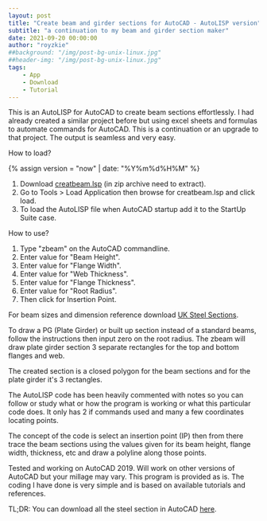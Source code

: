 ```yaml
---
layout: post
title: "Create beam and girder sections for AutoCAD - AutoLISP version"
subtitle: "a continuation to my beam and girder section maker"
date: 2021-09-20 00:00:00
author: "royzkie"
##background: "/img/post-bg-unix-linux.jpg"
##header-img: "/img/post-bg-unix-linux.jpg"
tags:
    - App
    - Download
    - Tutorial
---
```


<p>This is an AutoLISP for AutoCAD to create beam sections effortlessly. I had already created a similar project before but using excel sheets and formulas to automate commands for AutoCAD. This is a continuation or an upgrade to that project. The output is seamless and very easy.</p>
	
<p>How to load?</p>
{% assign version =  "now" | date: "%Y%m%d%H%M"  %}
<ol>
<li>Download <a href="{{'/download/create_beam_v1.0.1.zip?v=0X' | append: version | relative_url }}" target="_blank">creatbeam.lsp</a> (in zip archive need to extract).</li>
<li>Go to Tools > Load Application then browse for creatbeam.lsp and click load.</li>
<li>To load the AutoLISP file when AutoCAD startup add it to the StartUp Suite case.</li>
</ol>

<p>How to use?</p>
	
<ol>
<li>Type "zbeam" on the AutoCAD commandline.</li>
<li>Enter value for "Beam Height".</li>
<li>Enter value for "Flange Width".</li>
<li>Enter value for "Web Thickness".</li>
<li>Enter value for "Flange Thickness".</li>
<li>Enter value for "Root Radius".</li>
<li>Then click for Insertion Point.</li>
</ol>

<p>For beam sizes and dimension reference download <a href="{{'/download/SteelUK001202-.zip?v=0X' | append: version | relative_url }}" target="_blank">UK Steel Sections</a>.</p>
	
<p>To draw a PG (Plate Girder) or built up section instead of a standard beams, follow the instructions then input zero on the root radius. The zbeam will draw plate girder section 3 separate rectangles for the top and bottom flanges and web.</p>
	
<p>The created section is a closed polygon for the beam sections and for the plate girder it's 3 rectangles.</p>
	
<p>The AutoLISP code has been heavily commented with notes so you can follow or study what or how the program is working or what this particular code does. It only has 2 if commands used and many a few coordinates locating points.</p>
	
<p>The concept of the code is select an insertion point (IP) then from there trace the beam sections using the values given for its beam height, flange width, thickness, etc and draw a polyline along those points.</p>

<p>Tested and working on AutoCAD 2019. Will work on other versions of AutoCAD but your millage may vary. This program is provided as is. The coding I have done is very simple and is based on available tutorials and references.</p>

<p>TL;DR: You can download all the steel section in AutoCAD <a href="{{'/download/all steel sections.zip?v=0X' | append: version | relative_url }}" target="_blank">here</a>.</p>
